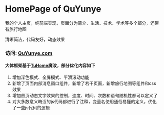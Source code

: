 # HomePage of QuYunye

我的个人主页，纯前端实现，页面分为简介、生活、技术、学术等多个部分，还带有旅行地图

清晰简洁，代码友好，动态效果

### 访问: [QuYunye.com](https://quyunye.com/)



#### 大体框架基于[TuHome](https://github.com/ye-tutu/TuHome)魔改，部分优化内容如下

1. 增加深色模式、全屏模式、平滑滚动功能
2. 新增了页面内部消息窗口组件，新增了若干页面，新增旅行地图等组件和css效果
3. 增加首页动态文字效果的控制，速度、时间、次数和语句随机性都可以定义了
4. 对大多数意义晦涩的js代码都进行了注释，变量名使用通俗易懂的定义，优化了一些js代码的逻辑

